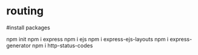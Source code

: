 # routing
#install packages

npm init
npm i express
npm i ejs
npm i express-ejs-layouts
npm i express-generator
npm i http-status-codes
